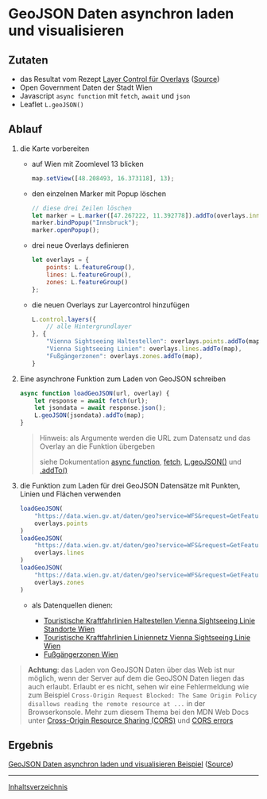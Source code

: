 # GeoJSON Daten asynchron laden und visualisieren

## Zutaten

- das Resultat vom Rezept  [Layer Control für Overlays](https://webmapping.github.io/cookbook/control_layers_overlays) ([Source](https://github.com/webmapping/cookbook/blob/main/control_layers_overlays_example.html))
- Open Government Daten der Stadt Wien
- Javascript `async function` mit `fetch`, `await` und `json`
- Leaflet `L.geoJSON()`

## Ablauf

1. die Karte vorbereiten

    - auf Wien mit Zoomlevel 13 blicken

        ```javascript
        map.setView([48.208493, 16.373118], 13);
        ```

    - den einzelnen Marker mit Popup löschen

        ```javascript
        // diese drei Zeilen löschen
        let marker = L.marker([47.267222, 11.392778]).addTo(overlays.innsbruck);
        marker.bindPopup("Innsbruck");
        marker.openPopup();
        ```

    - drei neue Overlays definieren

        ```javascript
        let overlays = {
            points: L.featureGroup(),
            lines: L.featureGroup(),
            zones: L.featureGroup()
        };
        ```

    - die neuen Overlays zur Layercontrol hinzufügen

        ```javascript
        L.control.layers({
            // alle Hintergrundlayer
        }, {
            "Vienna Sightseeing Haltestellen": overlays.points.addTo(map),
            "Vienna Sightseeing Linien": overlays.lines.addTo(map),
            "Fußgängerzonen": overlays.zones.addTo(map),
        }
        ```

2. Eine asynchrone Funktion zum Laden von GeoJSON schreiben

    ```javascript
    async function loadGeoJSON(url, overlay) {
        let response = await fetch(url);
        let jsondata = await response.json();
        L.geoJSON(jsondata).addTo(map);
    }
    ```

    > Hinweis: als Argumente werden die URL zum Datensatz und das Overlay an die Funktion übergeben
    >
    > siehe Dokumentation [async function](https://developer.mozilla.org/en-US/docs/Web/JavaScript/Reference/Statements/async_function), [fetch](https://developer.mozilla.org/en-US/docs/Web/API/fetch), [L.geoJSON()](https://leafletjs.com/reference.html#geojson) und [.addTo()](https://leafletjs.com/reference.html#geojson-addto)

3. die Funktion zum Laden für drei GeoJSON Datensätze mit Punkten, Linien und Flächen verwenden

    ```javascript
    loadGeoJSON(
        "https://data.wien.gv.at/daten/geo?service=WFS&request=GetFeature&version=1.1.0&typeName=ogdwien:TOURISTIKHTSVSLOGD&srsName=EPSG:4326&outputFormat=json",
        overlays.points
    )
    loadGeoJSON(
        "https://data.wien.gv.at/daten/geo?service=WFS&request=GetFeature&version=1.1.0&typeName=ogdwien:TOURISTIKLINIEVSLOGD&srsName=EPSG:4326&outputFormat=json",
        overlays.lines
    )
    loadGeoJSON(
        "https://data.wien.gv.at/daten/geo?service=WFS&request=GetFeature&version=1.1.0&typeName=ogdwien:FUSSGEHERZONEOGD&srsName=EPSG:4326&outputFormat=json",
        overlays.zones
    )
    ```

    - als Datenquellen dienen:

        - [Touristische Kraftfahrlinien Haltestellen Vienna Sightseeing Linie Standorte Wien](https://www.data.gv.at/katalog/de/dataset/touristische-kraftfahrlinien-haltestellen-vienna-sightseeing-linie-standorte-wien)
        - [Touristische Kraftfahrlinien Liniennetz Vienna Sightseeing Linie Wien](https://www.data.gv.at/katalog/de/dataset/touristische-kraftfahrlinien-liniennetz-vienna-sightseeing-linie-wien)
        - [Fußgängerzonen Wien](https://www.data.gv.at/katalog/de/dataset/stadt-wien_fugngerzonenwien)

> **Achtung**: das Laden von GeoJSON Daten über das Web ist nur möglich, wenn der Server auf dem die GeoJSON Daten liegen das auch erlaubt. Erlaubt er es nicht, sehen wir eine Fehlermeldung wie zum Beispiel `Cross-Origin Request Blocked: The Same Origin Policy disallows reading the remote resource at ...`  in der Browserkonsole. Mehr zum diesem Thema bei den MDN Web Docs unter [Cross-Origin Resource Sharing (CORS)](https://developer.mozilla.org/en-US/docs/Web/HTTP/CORS) und [CORS errors](https://developer.mozilla.org/en-US/docs/Web/HTTP/CORS/Errors)

## Ergebnis

[GeoJSON Daten asynchron laden und visualisieren Beispiel](https://webmapping.github.io/cookbook/geojson_async_example.html) ([Source](https://github.com/webmapping/cookbook/blob/main/geojson_async_example.html))

___
[Inhaltsverzeichnis](https://webmapping.github.io/cookbook/index)
